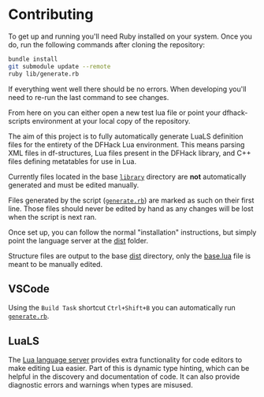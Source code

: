 
# Contributing

To get up and running you'll need Ruby installed on your system. Once you do, run the following commands after cloning the repository:

```sh
bundle install
git submodule update --remote
ruby lib/generate.rb
```

If everything went well there should be no errors. When developing you'll need to re-run the last command to see changes.

From here on you can either open a new test lua file or point your dfhack-scripts environment at your local copy of the repository.

The aim of this project is to fully automatically generate LuaLS definition files for the entirety of the DFHack Lua environment. This means parsing XML files in df-structures, Lua files present in the DFHack library, and C++ files defining metatables for use in Lua.

Currently files located in the base [`library`](dist/library) directory are **not** automatically generated and must be edited manually.

Files generated by the script ([`generate.rb`](lib/generate.rb)) are marked as such on their first line. Those files should never be edited by hand as any changes will be lost when the script is next ran.

Once set up, you can follow the normal "installation" instructions, but simply point the language server at the [dist](dist) folder.

Structure files are output to the base [dist](dist) directory, only the [base.lua](dist/library/base.lua) file is meant to be manually edited.

## VSCode

Using the `Build Task` shortcut `Ctrl+Shift+B` you can automatically run [`generate.rb`](lib/generate.rb).

## LuaLS

The [Lua language server](https://github.com/LuaLS/lua-language-server) provides extra functionality for code editors to make editing Lua easier. Part of this is dynamic type hinting, which can be helpful in the discovery and documentation of code. It can also provide diagnostic errors and warnings when types are misused.
